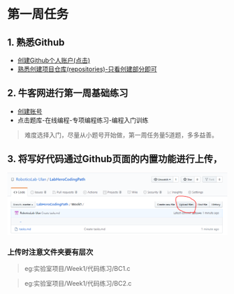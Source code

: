 # 第一周任务
## 1. 熟悉Github
  * [创建Github个人账户(点击)](https://github.com/join?ref_cta=Sign+up&ref_loc=header+logged+out&ref_page=%2F&source=header-home)
  * [熟悉创建项目仓库(repositories)-只看创建部分即可](https://www.jianshu.com/p/6969de20cd52)
## 2. 牛客网进行第一周基础练习
  * [创建账号](https://www.nowcoder.com/)
  * 点击题库-在线编程-专项编程练习-编程入门训练
  > 难度选择入门，尽量从小题号开始做，第一周任务量5道题，多多益善。
## 3. 将写好代码通过Github页面的内置功能进行上传，
  
![alt text][pic]

[pic]: https://github.com/RoboticsLab-Ulan/LabHeroCodingPath/blob/master/Week1/upload.PNG "pic 1"

### 上传时注意文件夹要有层次
  > eg:实验室项目/Week1/代码练习/BC1.c
  
  > eg:实验室项目/Week1/代码练习/BC2.c
  

